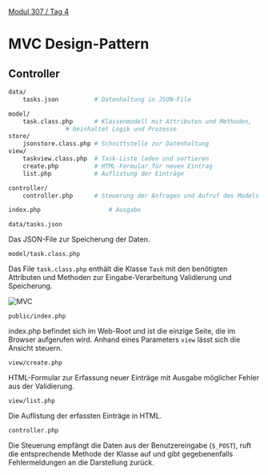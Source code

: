  [Modul 307 / Tag 4](/ilv.307/04-modul-307)
 
# MVC Design-Pattern

## Controller

```bash
data/ 
	tasks.json          # Datenhaltung in JSON-File

model/ 
	task.class.php      # Klassenmodell mit Attributen und Methoden,
			    # beinhaltet Logik und Prozesse
store/
	jsonstore.class.php # Schnittstelle zur Datenhaltung
view/
	taskview.class.php  # Task-Liste laden und sortieren
	create.php          # HTML-Formular für neuen Eintrag
	list.php            # Auflistung der Einträge

controller/ 	
	controller.php      # Steuerung der Anfragen und Aufruf des Models

index.php                   # Ausgabe
```


`data/tasks.json`

Das JSON-File zur Speicherung der Daten.

`model/task.class.php`

Das File `task.class.php` enthält die Klasse `Task` mit den benötigten Attributen und Methoden zur Eingabe-Verarbeitung Validierung und Speicherung. 

![MVC](/ilv.307/assets/images/uml-class-task.png)

`public/index.php`

index.php befindet sich im Web-Root und ist die einzige Seite, die im Browser aufgerufen wird. Anhand eines Parameters `view` lässt sich die Ansicht steuern.

`view/create.php`

HTML-Formular zur Erfassung neuer Einträge mit Ausgabe möglicher Fehler aus der Validierung.

`view/list.php`

Die Auflistung der erfassten Einträge in HTML.

`controller.php`

Die Steuerung empfängt die Daten aus der Benutzereingabe (`$_POST`), ruft die entsprechende Methode der Klasse auf und gibt gegebenenfalls Fehlermeldungen an die Darstellung zurück.
<!--stackedit_data:
eyJoaXN0b3J5IjpbMTY5NTgzNDk4OF19
-->